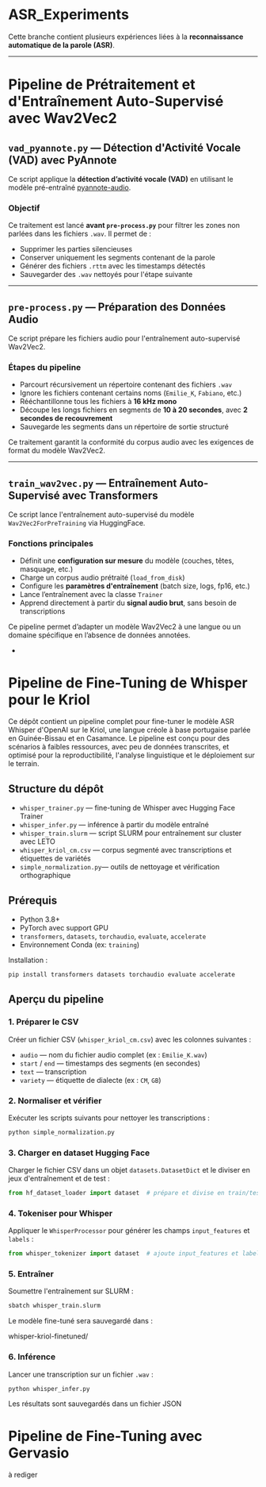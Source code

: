 # ASR_Experiments
Cette branche contient plusieurs expériences liées à la **reconnaissance automatique de la parole (ASR)**.

---
# Pipeline de Prétraitement et d'Entraînement Auto-Supervisé avec Wav2Vec2

## `vad_pyannote.py` — Détection d'Activité Vocale (VAD) avec PyAnnote

Ce script applique la **détection d’activité vocale (VAD)** en utilisant le modèle pré-entraîné [pyannote-audio](https://github.com/pyannote/pyannote-audio).

### Objectif

Ce traitement est lancé **avant `pre-process.py`** pour filtrer les zones non parlées dans les fichiers `.wav`. Il permet de :

- Supprimer les parties silencieuses
- Conserver uniquement les segments contenant de la parole
- Générer des fichiers `.rttm` avec les timestamps détectés
- Sauvegarder des `.wav` nettoyés pour l'étape suivante

---

## `pre-process.py` — Préparation des Données Audio

Ce script prépare les fichiers audio pour l'entraînement auto-supervisé Wav2Vec2.

### Étapes du pipeline

- Parcourt récursivement un répertoire contenant des fichiers `.wav`
- Ignore les fichiers contenant certains noms (`Emilie_K`, `Fabiano`, etc.)
- Rééchantillonne tous les fichiers à **16 kHz mono**
- Découpe les longs fichiers en segments de **10 à 20 secondes**, avec **2 secondes de recouvrement**
- Sauvegarde les segments dans un répertoire de sortie structuré

Ce traitement garantit la conformité du corpus audio avec les exigences de format du modèle Wav2Vec2.

---

## `train_wav2vec.py` — Entraînement Auto-Supervisé avec Transformers

Ce script lance l'entraînement auto-supervisé du modèle `Wav2Vec2ForPreTraining` via HuggingFace.

### Fonctions principales

- Définit une **configuration sur mesure** du modèle (couches, têtes, masquage, etc.)
- Charge un corpus audio prétraité (`load_from_disk`)
- Configure les **paramètres d'entraînement** (batch size, logs, fp16, etc.)
- Lance l’entraînement avec la classe `Trainer`
- Apprend directement à partir du **signal audio brut**, sans besoin de transcriptions

Ce pipeline permet d’adapter un modèle Wav2Vec2 à une langue ou un domaine spécifique en l’absence de données annotées.

- 

# Pipeline de Fine-Tuning de Whisper pour le Kriol

Ce dépôt contient un pipeline complet pour fine-tuner le modèle ASR Whisper d'OpenAI sur le Kriol, une langue créole à base portugaise parlée en Guinée-Bissau et en Casamance. Le pipeline est conçu pour des scénarios à faibles ressources, avec peu de données transcrites, et optimisé pour la reproductibilité, l'analyse linguistique et le déploiement sur le terrain.

## Structure du dépôt

- `whisper_trainer.py` — fine-tuning de Whisper avec Hugging Face Trainer
- `whisper_infer.py` — inférence à partir du modèle entraîné
- `whisper_train.slurm` — script SLURM pour entraînement sur cluster avec LETO
- `whisper_kriol_cm.csv` — corpus segmenté avec transcriptions et étiquettes de variétés
- `simple_normalization.py`— outils de nettoyage et vérification orthographique

## Prérequis

- Python 3.8+
- PyTorch avec support GPU
- `transformers`, `datasets`, `torchaudio`, `evaluate`, `accelerate`
- Environnement Conda (ex: `training`)

Installation :
```bash
pip install transformers datasets torchaudio evaluate accelerate

```

## Aperçu du pipeline

### 1. Préparer le CSV

Créer un fichier CSV (`whisper_kriol_cm.csv`) avec les colonnes suivantes :

- `audio` — nom du fichier audio complet (ex : `Emilie_K.wav`)
- `start` / `end` — timestamps des segments (en secondes)
- `text` — transcription
- `variety` — étiquette de dialecte (ex : `CM`, `GB`)

### 2. Normaliser et vérifier

Exécuter les scripts suivants pour nettoyer les transcriptions :

```bash
python simple_normalization.py

```

### 3. Charger en dataset Hugging Face

Charger le fichier CSV dans un objet `datasets.DatasetDict` et le diviser en jeux d'entraînement et de test :

```python
from hf_dataset_loader import dataset  # prépare et divise en train/test

```

### 4. Tokeniser pour Whisper

Appliquer le `WhisperProcessor` pour générer les champs `input_features` et `labels` :

```python
from whisper_tokenizer import dataset  # ajoute input_features et labels
```
### 5. Entraîner

Soumettre l'entraînement sur SLURM :

```bash
sbatch whisper_train.slurm
```

Le modèle fine-tuné sera sauvegardé dans :

whisper-kriol-finetuned/

### 6. Inférence

Lancer une transcription sur un fichier `.wav` :

```bash
python whisper_infer.py
```
Les résultats sont sauvegardés dans un fichier JSON

# Pipeline de Fine-Tuning avec Gervasio
à rediger





